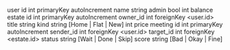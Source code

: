 user 
  id int primaryKey autoIncrement 
  name string 
  admin bool 
  int balance 
estate 
  id int primaryKey autoIncrement
  owner_id int foreignKey <user.id>
  title string 
  kind string [Home | Flat | New]
  int price 
meeting
  id int primaryKey autoIncrement
  sender_id int foreignKey <user.id>
  target_id int foreignKey <estate.id>
  status string [Wait | Done | Skip]
  score string [Bad | Okay | Fine]